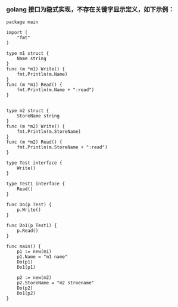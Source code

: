 ### golang 接口为隐式实现，不存在关键字显示定义，如下示例：
	package main

	import (
		"fmt"
	)

	type m1 struct {
		Name string
	}
	func (m *m1) Write() {
		fmt.Println(m.Name)
	}
	func (m *m1) Read() {
		fmt.Println(m.Name + ":read")
	}


	type m2 struct {
		StoreName string
	}
	func (m *m2) Write() {
		fmt.Println(m.StoreName)
	}
	func (m *m2) Read() {
		fmt.Println(m.StoreName + ":read")
	}
	
	type Test interface {
		Write()
	}
	
	type Test1 interface {
		Read()
	}

	func Do(p Test) {
		p.Write()
	}
	
	func Do1(p Test1) {
		p.Read()
	}

	func main() {
		p1 := new(m1)
		p1.Name = "m1 name"
		Do(p1)
		Do1(p1)

		p2 := new(m2)
		p2.StoreName = "m2 stroename"
		Do(p2)
		Do1(p2)
	}

